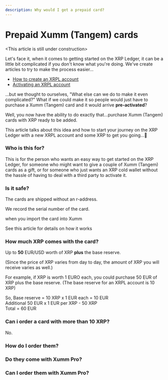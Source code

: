 ```yaml
---
description: Why would I get a prepaid card?
---
```


# Prepaid Xumm (Tangem) cards

\<This article is still under construction>

Let's face it, when it comes to getting started on the XRP Ledger, it can be a little bit complicated if you don't know what you're doing.  We've create articles to try to make the process easier...

* [How to create an XRPL account](../getting-started-with-xumm/your-first-xrp-ledger-account/how-to-create-an-xrpl-account.md)
* [Activating an XRPL account](../getting-started/how-to-activate-a-new-xrpl-account.md)

...but we thought to ourselves, "What else can we do to make it even complicated?" What if we could make it so people would just have to purchase a Xumm (Tangem) card and it would arrive **pre-activated**?

Well, you now have the ability to do exactly that...purchase Xumm (Tangem) cards with XRP ready to be added.&#x20;

This article talks about this idea and how to start your journey on the XRP Ledger with a new XRPL account and some XRP to get you going...💪

### Who is this for?

This is for the person who wants an easy way to get started on the XRP Ledger, for someone who might want to give a couple of Xumm (Tangem) cards as a gift, or for someone who just wants an XRP cold wallet without the hassle of having to deal with a third party to activate it.

### Is it safe?

The cards are shipped without an r-address.

We record the serial number of the card.

when you import the card into Xumm

See this article for details on how it works



### How much XRP comes with the card?

Up to **50** EUR/USD worth of XRP **plus** the base reserve.

(Since the price of XRP varies from day to day, the amount of XRP you will receive varies as well.)

For example, if XRP is worth 1 EURO each, you could purchase 50 EUR of XRP plus the base reserve. (The base reserve for an XRPL account is 10 XRP)&#x20;

So,  Base reserve = 10 XRP x 1 EUR each = 10 EUR\
&#x20;      Additional 50 EUR x 1 EUR per XRP - 50 XRP\
&#x20;      Total = 60 EUR





### Can i order a card with more than 10 XRP?

No.

### How do I order them?

### Do they come with Xumm Pro?

### Can I order them with Xumm Pro?

